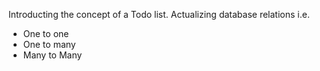 Introducting the concept of a Todo list.
Actualizing database relations i.e.
<ul>
<li> One to one </li>
<li> One to many </li>
<li> Many to Many </li>
</ul>